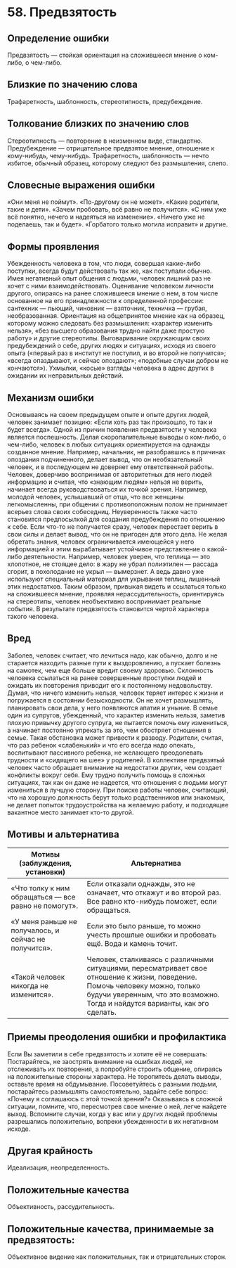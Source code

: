 # 58. Предвзятость

## Определение ошибки
Предвзятость — стойкая ориентация на сложившееся мнение о ком-либо, о чем-либо.

## Близкие по значению слова
Трафаретность, шаблонность, стереотипность, предубеждение.
## Толкование близких по значению слов
Стереотипность — повторение в неизменном виде, стандартно.
Предубеждение — отрицательное предвзятое мнение, отношение к кому-нибудь, чему-нибудь.
Трафаретность, шаблонность — нечто избитое, обычный образец, которому следуют без размышления, слепо.

## Словесные выражения ошибки
«Они меня не поймут».
«По-другому он не может».
«Какие родители, такие и дети».
«Зачем пробовать, всё равно не получится».
«С ним уже всё понятно, нечего и надеяться на изменение».
«Ничего уже не поделаешь, так и будет».
«Горбатого только могила исправит» и другие.

## Формы проявления
Убежденность человека в том, что люди, совершая какие-либо поступки, всегда будут действовать так же, как поступали обычно.
Имея негативный опыт общения с людьми, человек лишний раз не хочет с ними взаимодействовать.
Оценивание человеком личности другого, опираясь на ранее сложившееся мнение о нем, в том числе основанное на его принадлежности к определенной профессии: сантехник — пьющий, чиновник — взяточник, техничка — грубая, необразованная.
Ориентация на общепринятое мнение как на образец, которому можно следовать без размышления: «характер изменить нельзя», «без высшего образования трудно найти даже простую работу» и другие стереотипы.
Выговаривание окружающим своих предубеждений о себе, других людях и ситуациях, исходя из своего опыта («первый раз в институт не поступил, и во второй не получится»; «всегда опаздывают, и сейчас опоздают»; «подобные случаи добром не кончаются»).
Ухмылки, «косые» взгляды человека в адрес других в ожидании их неправильных действий.

## Механизм ошибки
Основываясь на своем предыдущем опыте и опыте других людей, человек занимает позицию: «Если хоть раз так произошло, то так и будет всегда».
Одной из причин появления предвзятости у человека является поспешность. Делая скоропалительные выводы о ком-либо, о чем-либо, человек в любых ситуациях ориентируется на однажды созданное мнение. Например, начальник, не разобравшись в причинах опоздания подчиненного, делает вывод, что он необязательный человек, и в последующем не доверяет ему ответственной работы.
Человек, доверчиво воспринимая от авторитетных для него людей информацию и считая, что «знающим людям» нельзя не верить, начинает всегда руководствоваться их точкой зрения.
Например, молодой человек, услышавший от отца, что все женщины легкомысленны, при общении с противоположным полом не принимает всерьез слова своих собеседниц.
Неуверенность также часто становится предпосылкой для создания предубеждения по отношению к себе. Если что-то не получается сразу, человек перестает верить в свои силы и делает вывод, что он не пригоден для этого дела.
Не желая обретать знания, человек ограничивается имеющейся у него информацией и этим вырабатывает устойчивое представление о какой-либо деятельности. Например, человек уверен, что теплица — это хлопотное, не стоящее дело: в жару не убрал полиэтилен — рассада сгорит, в похолодание не укрыл — вымерзнет. А ведь давно уже используют специальный материал для укрывания теплиц, лишенный этих недостатков.
Таким образом, привыкая видеть и ссылаться только на сложившееся мнение, проявляя нерассудительность, ориентируясь на стереотипы, человек необъективно воспринимает реальные события. В результате предвзятость становится чертой характера такого человека.

## Вред
Заболев, человек считает, что лечиться надо, как обычно, долго и не старается находить разные пути к выздоровлению, а пускает болезнь на самотек, чем еще больше вредит своему здоровью.
Склонность человека ссылаться на ранее совершенные проступки людей и ожидать их повторения приводит его к постоянному недовольству. Думая, что ничего изменить нельзя, человек теряет интерес к жизни и погружается в состоянии безысходности. Он не хочет размышлять, планировать свои дела, у него появляются апатия и уныние.
В семье один из супругов, убежденный, что характер изменить нельзя, заметив плохую привычку другого супруга, не пытается помочь ему измениться, а начинает постоянно упрекать за это, чем обостряет отношения в семье. Такая обстановка может привести к разводу.
Родители, считая, что раз ребенок «слабенький» и что его всегда надо опекать, воспитывают пассивного ребенка, не желающего преодолевать трудности и «сидящего на шее» у родителей.
В коллективе предвзятый человек часто обращает внимание на недостатки других, чем создает конфликты вокруг себя. Ему трудно получить помощь в сложных ситуациях, так как он даже не надеется, что отношения с людьми могут измениться в лучшую сторону.
При поиске работы человек, считающий, что на хорошую должность берут только родственников или знакомых, не делает попыток трудоустройства на желаемую работу, и подходящее вакантное место занимает кто-то другой.

## Мотивы и альтернатива
Мотивы (заблуждения, установки)	| Альтернатива
---| ---
«Что толку к ним обращаться — все равно не помогут». | Если отказали однажды, это не означает, что откажут и во второй раз. Все равно кто-нибудь поможет, если обращаться.
«У меня раньше не получалось, и сейчас не получится». | Если это было раньше, то можно учесть прошлые ошибки и пробовать ещё. Вода и камень точит.
«Такой человек никогда не изменится».	| Человек, сталкиваясь с различными ситуациями, пересматривает свое отношение к жизни, поведение. Помочь человеку можно, только будучи уверенным, что это возможно. Тогда и найдутся варианты, как эго сделать.

## Приемы преодоления ошибки и профилактика
Если Вы заметили в себе предвзятость и хотите её не совершать:
Постарайтесь, не заострять внимание на ошибках людей, не отслеживать их повторения, а попробуйте строить общение, опираясь на положительные стороны характера.
Не торопитесь делать выводы, оставьте время на обдумывание. Посоветуйтесь с разными людьми, постарайтесь размышлять самостоятельно, задайте себе вопрос: «Почему я соглашаюсь с этой точкой зрения?» Оказываясь в сложной ситуации, помните, что, пересмотрев свое мнение о ней, легче найдете выход. Вспомните случаи, когда у вас или у других людей проблемы разрешались положительно, вопреки убежденности в их негативном исходе.

## Другая крайность
Идеализация, неопределенность.

## Положительные качества 
Объективность, рассудительность.

## Положительные качества, принимаемые за предвзятость:
Объективное видение как положительных, так и отрицательных сторон. 
